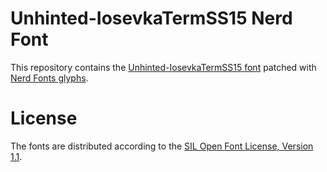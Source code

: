 # Unhinted-IosevkaTermSS15 Nerd Font
This repository contains the [Unhinted-IosevkaTermSS15 font](https://github.com/be5invis/Iosevka) patched with [Nerd Fonts glyphs](https://github.com/ryanoasis/nerd-fonts).

# License
The fonts are distributed according to the [SIL Open Font License, Version 1.1](LICENSE).
